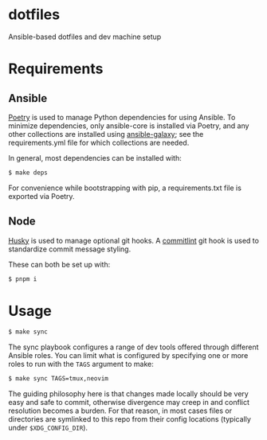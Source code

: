 # dotfiles

Ansible-based dotfiles and dev machine setup

# Requirements

## Ansible

[Poetry](https://python-poetry.org/) is used to manage Python dependencies for
using Ansible. To minimize dependencies, only ansible-core is installed via
Poetry, and any other collections are installed using
[ansible-galaxy](https://docs.ansible.com/ansible/latest/cli/ansible-galaxy.html);
see the requirements.yml file for which collections are needed.

In general, most dependencies can be installed with:

```bash
$ make deps
```

For convenience while bootstrapping with pip, a requirements.txt file is
exported via Poetry.

## Node

[Husky](https://typicode.github.io/husky/) is used to manage optional git hooks.
A [commitlint](https://commitlint.js.org/) git hook is used to standardize
commit message styling.

These can both be set up with:

```bash
$ pnpm i
```

# Usage

```bash
$ make sync
```

The sync playbook configures a range of dev tools offered through different
Ansible roles. You can limit what is configured by specifying one or more roles
to run with the `TAGS` argument to make:

```bash
$ make sync TAGS=tmux,neovim
```

The guiding philosophy here is that changes made locally should be very easy and
safe to commit, otherwise divergence may creep in and conflict resolution
becomes a burden. For that reason, in most cases files or directories are
symlinked to this repo from their config locations (typically under
`$XDG_CONFIG_DIR`).
